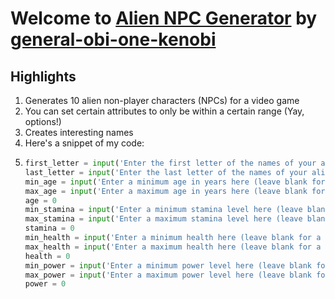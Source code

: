 # Welcome to [Alien NPC Generator](https://github.com/general-obi-one-kenobi/npc-generator/blob/main/main.py) by [general-obi-one-kenobi](https://github.com/general-obi-one-kenobi/npc-generator/tree/ma)

## Highlights
1. Generates 10 alien non-player characters (NPCs) for a video game
2. You can set certain attributes to only be within a certain range (Yay, options!)
3. Creates interesting names
4. Here's a snippet of my code:
5. ```python
   first_letter = input('Enter the first letter of the names of your aliens here (Leave blank for a random starting letter): ')
   last_letter = input('Enter the last letter of the names of your aliens here: ')
   min_age = input('Enter a minimum age in years here (leave blank for a random minimum age): ')
   max_age = input('Enter a maximum age in years here (leave blank for a random maximum age): ')
   age = 0
   min_stamina = input('Enter a minimum stamina level here (leave blank for a random minimum stamina level): ')
   max_stamina = input('Enter a maximum stamina level here (leave blank for a random maximum stamina level): ')
   stamina = 0
   min_health = input('Enter a minimum health here (leave blank for a random minimum health): ')
   max_health = input('Enter a maximum health here (leave blank for a random maximum health): ')
   health = 0
   min_power = input('Enter a minimum power level here (leave blank for a random minimum power level): ')
   max_power = input('Enter a maximum power level here (leave blank for a random maximum power level): ')
   power = 0
```

